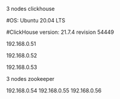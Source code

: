 3 nodes clickhouse

#OS: Ubuntu 20.04 LTS

#ClickHouse version: 21.7.4 revision 54449

192.168.0.51

192.168.0.52

192.168.0.53



3 nodes zookeeper

192.168.0.54
192.168.0.55
192.168.0.56
